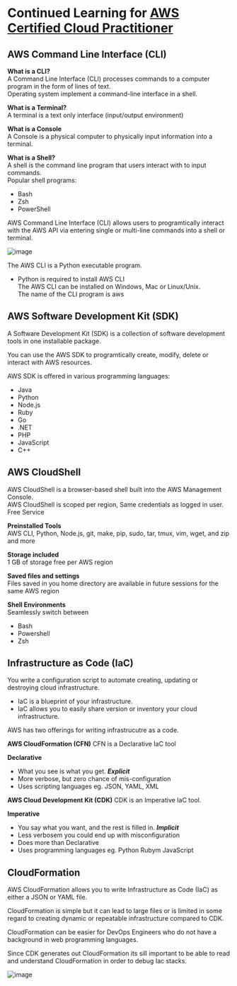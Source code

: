 # Continued Learning for [AWS Certified Cloud Practitioner](https://www.youtube.com/watch?v=SOTamWNgDKc)


## AWS Command Line Interface (CLI)

**What is a CLI?** <br/>
A Command Line Interface (CLI) processes commands to a computer program in the form of lines of text. <br/>
Operating system implement a command-line interface in a shell.

**What is a Terminal?** <br/>
A terminal is a text only interface (input/output environment)

**What is a Console** <br/>
A Console is a physical computer to physically input information into a terminal.

**What is a Shell?** <br/>
A shell is the command line program that users interact with to input commands. <br/>
Popular shell programs:
- Bash
- Zsh
- PowerShell

AWS Command Line Interface (CLI) allows users to programtically interact with the AWS API via entering single or multi-line commands into a shell or terminal.

![image](https://user-images.githubusercontent.com/74575612/153470547-e3467b80-523a-434a-a363-2b3d6e816892.png)

The AWS CLI is a Python executable program.
- Python is required to install AWS CLI <br/>
The AWS CLI can be installed on Windows, Mac or Linux/Unix. <br/>
The name of the CLI program is aws

## AWS Software Development Kit (SDK)
A Software Development Kit (SDK) is a collection of software development tools in one installable package.

You can use the AWS SDK to programtically create, modify, delete or interact with AWS resources.

AWS SDK is offered in various programming languages:
- Java
- Python
- Node.js
- Ruby
- Go
- .NET
- PHP
- JavaScript
- C++

## AWS CloudShell
AWS CloudShell is a browser-based shell built into the AWS Management Console. <br/>
AWS CloudShell is scoped per region, Same credentials as logged in user. Free Service

**Preinstalled Tools** <br/>
AWS CLI, Python, Node.js, git, make, pip, sudo, tar, tmux, vim, wget, and zip and more

**Storage included** <br/>
1 GB of storage free per AWS region

**Saved files and settings** <br/>
Files saved in you home directory are available in future sessions for the same AWS region

**Shell Environments** <br/>
Seamlessly switch between
- Bash
- Powershell
- Zsh

## Infrastructure as Code (IaC)
You write a configuration script to automate creating, updating or destroying cloud infrastructure.
- IaC is a blueprint of your infrastructure.
- IaC allows you to easily share version or inventory your cloud infrastructure.

AWS has two offerings for writing infrastrucutre as a code.

**AWS CloudFormation (CFN)**
CFN is a Declarative IaC tool

**Declarative**
- What you see is what you get. **_Explicit_**
- More verbose, but zero chance of mis-configuration
- Uses scripting languages eg. JSON, YAML, XML

**AWS Cloud Development Kit (CDK)**
CDK is an Imperative IaC tool.

**Imperative**
- You say what you want, and the rest is filled in. **_Implicit_**
- Less verbosem you could end up with misconfiguration
- Does more than Declarative
- Uses programming languages eg. Python Rubym JavaScript

## CloudFormation
AWS CloudFormation allows you to write Infrastructure as Code (IaC) as either a JSON or YAML file.

CloudFormation is simple but it can lead to large files or is limited in some regard to creating dynamic or repeatable infrastructure compared to CDK.

CloudFormation can be easier for DevOps Engineers who do not have a background in web programming languages.

Since CDK generates out CloudFormation its sill important to be able to read and understand CloudFormation in order to debug Iac stacks.

![image](https://user-images.githubusercontent.com/74575612/153473889-1c5df7f1-88e1-4699-93ea-81085c71113b.png)


